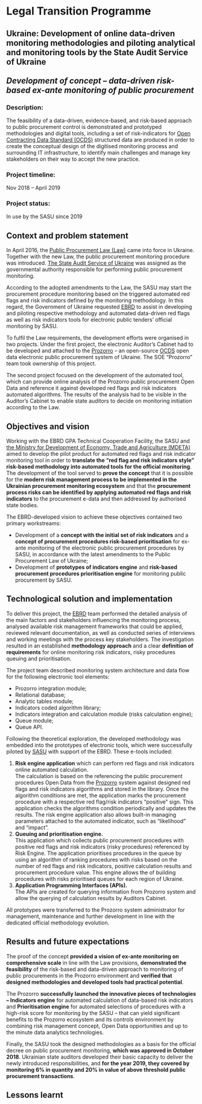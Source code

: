 # Legal Transition Programme

## Ukraine: Development of online data-driven monitoring methodologies and piloting analytical and monitoring tools by the State Audit Service of Ukraine </br> </br> _Development of concept – data-driven risk-based ex-ante monitoring of public procurement_

### Description:
The feasibility of a data-driven, evidence-based, and risk-based approach to public procurement control is demonstrated and prototyped methodologies and digital tools, including a set of risk-indicators for [Open Contracting Data Standard (OCDS)](https://standard.open-contracting.org/latest/en/) structured data are produced in order to create the conceptual design of the digitised monitoring process and surrounding IT infrastructure, to identify main challenges and manage key stakeholders on their way to accept the new practice.

### Project timeline:

Nov 2018 – April 2019

### Project status:
In use by the SASU since 2019

## Context and problem statement
In April 2016, the [Public Procurement Law (Law)](https://zakon.rada.gov.ua/laws/show/922-19) came into force in Ukraine. Together with the new Law, the public procurement monitoring procedure was introduced. [The State Audit Service of Ukraine](http://www.dkrs.gov.ua/kru/en/) was assigned as the governmental authority responsible for performing public procurement monitoring.

According to the adopted amendments to the Law, the SASU may start the procurement procedure monitoring based on the triggered automated red flags and risk indicators defined by the monitoring methodology. In this regard, the Government of Ukraine requested [EBRD](https://www.ebrd.com/home) to assist in developing and piloting respective methodology and automated data-driven red flags as well as risk indicators tools for electronic public tenders’ official monitoring by SASU.

To fulfil the Law requirements, the development efforts were organised in two projects. Under the first project, the electronic Auditor’s Cabinet had to be developed and attached to the [Prozorro](https://prozorro.gov.ua) – an open-source [OCDS](https://standard.open-contracting.org/latest/en/) open data electronic public procurement system of Ukraine. The SOE “Prozorro” team took ownership of this project. 

The second project focused on the development of the automated tool, which can provide online analysis of the Prozorro public procurement Open Data and reference it against developed red flags and risk indicators automated algorithms. The results of the analysis had to be visible in the Auditor’s Cabinet to enable state auditors to decide on monitoring initiation according to the Law.

## Objectives and vision
Working with the EBRD GPA Technical Cooperation Facility, the SASU and [the Ministry for Development of Economy, Trade and Agriculture (MDETA)](https://www.me.gov.ua/?lang=en-GB) aimed to develop the pilot product for automated red flags and risk indicator monitoring tool in order to **translate the “red flag and risk indicators style” risk-based methodology into automated tools for the official monitoring**. The development of the tool served to **prove the concept** that it is possible for the **modern risk management process to be implemented in the Ukrainian procurement monitoring ecosystem** and that the **procurement process risks can be identified by applying automated red flags and risk indicators** to the procurement e-data and then addressed by authorised state bodies.

The EBRD-developed vision to achieve these objectives contained two primary workstreams:
-	Development of a **concept with the initial set of risk indicators** and a **concept of procurement procedures risk-based prioritisation** for ex-ante monitoring of the electronic public procurement procedures by SASU, in accordance with the latest amendments to the Public Procurement Law of Ukraine;
-	Development of **prototypes of indicators engine** and **risk-based procurement procedures prioritisation engine** for monitoring public procurement by SASU.

## Technological solution and implementation
To deliver this project, the [EBRD](https://www.ebrd.com/home) team performed the detailed analysis of the main factors and stakeholders influencing the monitoring process, analysed available risk management frameworks that could be applied, reviewed relevant documentation, as well as conducted series of interviews and working meetings with the process key stakeholders. The investigation resulted in an established **methodology approach** and a clear **definition of requirements** for online monitoring risk indicators, risky procedures queuing and prioritisation.

The project team described monitoring system architecture and data flow for the following electronic tool elements:
-	Prozorro integration module;
-	Relational database;
-	Analytic tables module;
-	Indicators coded algorithm library; 
-	Indicators integration and calculation module (risks calculation engine); 
-	Queue module; 
-	Queue API.

Following the theoretical exploration, the developed methodology was embedded into the prototypes of electronic tools, which were successfully piloted by [SASU](http://www.dkrs.gov.ua/kru/en/) with support of the EBRD. These e-tools included:
1.	**Risk engine application** which can perform red flags and risk indicators online automated calculation. </br> The calculation is based on the referencing the public procurement procedures Open Data from the [Prozorro](https://prozorro.gov.ua) system against designed red flags and risk indicators algorithms and stored in the library. Once the algorithm conditions are met, the application marks the procurement procedure with a respective red flag/risk indicators “positive” sign. This application checks the algorithms condition periodically and updates the results. The risk engine application also allows built-in managing parameters attached to the automated indicator, such as “likelihood” and “impact”.
2.	**Queuing and prioritisation engine.** </br> This application which collects public procurement procedures with positive red flags and risk indicators (risky procedures) referenced by Risk Engine. The application prioritises procedures in the queue by using an algorithm of ranking procedures with risks based on the number of red flags and risk indicators, positive calculation results and procurement procedure value. This engine allows the of building procedures with risks prioritised queues for each region of Ukraine.
3.	**Application Programming Interfaces (APIs).** </br> The APIs are created for querying information from Prozorro system and allow the querying of calculation results by Auditors Cabinet.

All prototypes were transferred to the Prozorro system administrator for management, maintenance and further development in line with the dedicated official methodology evolution.

## Results and future expectations
The proof of the concept **provided a vision of ex-ante monitoring on comprehensive scale** in line with the Law provisions, **demonstrated the feasibility** of the risk-based and data-driven approach to monitoring of public procurements in the Prozorro environment and **verified that designed methodologies and developed tools had practical potential**.

The Prozorro **successfully launched the innovative pieces of technologies – Indicators engine** for automated calculation of data-based risk indicators and **Prioritisation engine** for automated selections of procedures with a high-risk score for monitoring by the SASU – that can yield significant benefits to the Prozorro ecosystem and its controls environment by combining risk management concept, Open Data opportunities and up to the minute data analytics technologies.

Finally, the SASU took the designed methodologies as a basis for the official decree on public procurement monitoring, **which was approved in October 2018**. Ukrainian state auditors developed their basic capacity to deliver the newly introduced responsibilities, and **for the year 2019, they covered by monitoring 6% in quantity and 20% in value of above threshold public procurement transactions**.

## Lessons learnt

